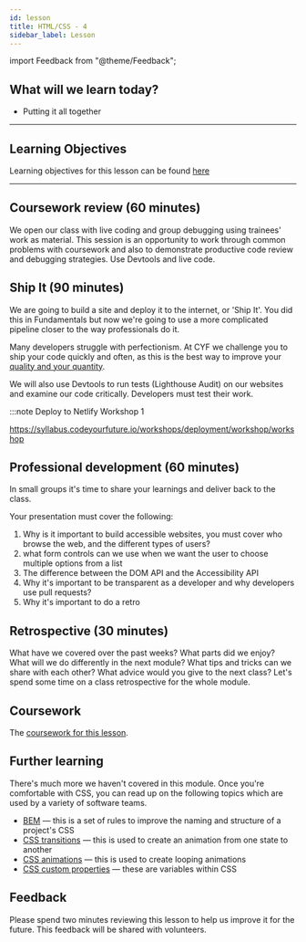 ```yaml
---
id: lesson
title: HTML/CSS - 4
sidebar_label: Lesson
---
```


import Feedback from "@theme/Feedback";

## What will we learn today?

- Putting it all together

---

## Learning Objectives

Learning objectives for this lesson can be found [here](./learning-objectives.md)

---

## Coursework review (60 minutes)

We open our class with live coding and group debugging using trainees' work as material. This session is an opportunity to work through common problems with coursework and also to demonstrate productive code review and debugging strategies. Use Devtools and live code.

## Ship It (90 minutes)

We are going to build a site and deploy it to the internet, or 'Ship It'. You did this in Fundamentals but now we're going to use a more complicated pipeline closer to the way professionals do it.

Many developers struggle with perfectionism. At CYF we challenge you to ship your code quickly and often, as this is the best way to improve your [quality and your quantity](https://betterprogramming.pub/why-perfectionism-is-killing-your-progress-as-a-coder-42a842d5e7c0).

We will also use Devtools to run tests (Lighthouse Audit) on our websites and examine our code critically. Developers must test their work.

:::note Deploy to Netlify Workshop 1

https://syllabus.codeyourfuture.io/workshops/deployment/workshop/workshop


## Professional development (60 minutes) 

In small groups it's time to share your learnings and deliver back to the class.

Your presentation must cover the following:


1) Why is it important to build accessible websites, you must cover who browse the web, and the different types of users?
2) what form controls can we use when we want the user to choose multiple options from a list 
3) The difference between the DOM API and the Accessibility API
3) Why it's important to be transparent as a developer and why developers use pull requests?
4) Why it's important to do a retro


## Retrospective (30 minutes)

What have we covered over the past weeks? What parts did we enjoy? What will we do differently in the next module? What tips and tricks can we share with each other? What advice would you give to the next class? Let's spend some time on a class retrospective for the whole module.

## Coursework

The [coursework for this lesson](./homework).

## Further learning

There's much more we haven't covered in this module.
Once you're comfortable with CSS, you can read up on the following topics which are used by a variety of software teams.

- [BEM](http://getbem.com/introduction/) — this is a set of rules to improve the naming and structure of a project's CSS
- [CSS transitions](https://developer.mozilla.org/en-US/docs/Web/CSS/CSS_Transitions/Using_CSS_transitions) — this is used to create an animation from one state to another
- [CSS animations](https://developer.mozilla.org/en-US/docs/Web/CSS/CSS_Animations/Using_CSS_animations) — this is used to create looping animations
- [CSS custom properties](https://developer.mozilla.org/en-US/docs/Web/CSS/Using_CSS_custom_properties) — these are variables within CSS

## Feedback

Please spend two minutes reviewing this lesson to help us improve it for the future. This feedback will be shared with volunteers.

<Feedback module="HTML/CSS" week="Week 3" />
